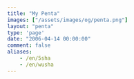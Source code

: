 ```yaml
---
title: "My Penta"
images: ["/assets/images/og/penta.png"]
layout: "penta"
type: 'page'
date: "2006-04-14 00:00:00"
comment: false
aliases:
    - /en/5sha
    - /en/wusha
---
```

